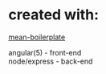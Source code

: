 # created with:
[mean-boilerplate](https://github.com/lloydst/mean-boilerplate)

angular(5)    - front-end <br>
node/express  - back-end
